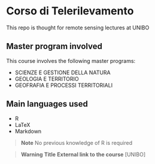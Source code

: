 # Corso di Telerilevamento

This repo is thought for remote sensing lectures at UNIBO 

## Master program involved

This course involves the following master programs:

+ SCIENZE E GESTIONE DELLA NATURA
+ GEOLOGIA E TERRITORIO
+ GEOFRAFIA E PROCESSI TERRITORIALI


## Main languages used

+ R
+ LaTeX
+ Markdown

> **Note**
No previous knowledge of R is required

> **Warning**
> **Title**
> **External link to the course**
[UNIBO]
